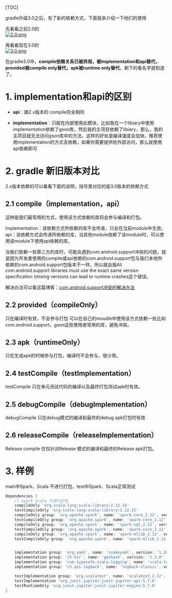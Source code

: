 [TOC]

gradle升级3.0之后，有了新的依赖方式，下面我来介绍一下他们的使用

先看看之前2.0的<br>
[![2.0.png](https://z3.ax1x.com/2021/06/02/2M3ggI.png)](https://imgtu.com/i/2M3ggI)

再看看现在3.0的<br>
[![3.0.png](https://z3.ax1x.com/2021/06/02/2M36Cd.png)](https://imgtu.com/i/2M36Cd)

在gradle3.0中，**compile依赖关系已被弃用，被implementation和api替代，provided被compile only替代，apk被runtime only替代**，剩下的看名字就知道了。

# 1. implementation和api的区别

- **api**：跟2.x版本的 compile完全相同
 
- **implementation**：只能在内部使用此模块，比如我在一个libiary中使用implementation依赖了gson库，然后我的主项目依赖了libiary，那么，我的主项目就无法访问gson库中的方法。这样的好处是编译速度会加快，推荐使用implementation的方式去依赖，如果你需要提供给外部访问，那么就使用api依赖即可

# 2. gradle 新旧版本对比
2.x版本依赖的可以看看下面的说明，括号里对应的是3.0版本的依赖方式

## 2.1 compile（implementation，api）
这种是我们最常用的方式，使用该方式依赖的库将会参与编译和打包。

implementation：该依赖方式所依赖的库不会传递，只会在当前module中生效。
api：该依赖方式会传递所依赖的库，当其他module依赖了该module时，可以使用该module下使用api依赖的库。

当我们依赖一些第三方的库时，可能会遇到com.android.support冲突的问题，就是因为开发者使用的compile或api依赖的com.android.support包与我们本地所依赖的com.android.support包版本不一样，所以就会报All com.android.support libraries must use the exact same version specification (mixing versions can lead to runtime crashes这个错误。

解决办法可以看这篇博客：[com.android.support冲突的解决办法](http://blog.csdn.net/yuzhiqiang_1993/article/details/78214812)

## 2.2 provided（compileOnly）
只在编译时有效，不会参与打包
可以在自己的moudle中使用该方式依赖一些比如com.android.support，gson这些使用者常用的库，避免冲突。

## 2.3 apk（runtimeOnly）
只在生成apk的时候参与打包，编译时不会参与，很少用。

## 2.4 testCompile（testImplementation）
testCompile 只在单元测试代码的编译以及最终打包测试apk时有效。

## 2.5 debugCompile（debugImplementation）
debugCompile 只在debug模式的编译和最终的debug apk打包时有效

## 2.6 releaseCompile（releaseImplementation）
Release compile 仅仅针对Release 模式的编译和最终的Release apk打包。

# 3. 样例

main中Spark、Scala 不进行打包，test中Spark、Scala正常测试

```groovy
dependencies {
    // spark scala 不进行打包
    compileOnly 'org.scala-lang:scala-library:2.12.15'
    testCompileOnly 'org.scala-lang:scala-library:2.12.15'
    compileOnly group: 'org.apache.spark', name: 'spark-core_2.12', version: '2.4.2'
    testCompileOnly group: 'org.apache.spark', name: 'spark-core_2.12', version: '2.4.2'
    compileOnly group: 'org.apache.spark', name: 'spark-sql_2.12', version: '2.4.2'
    testCompileOnly group: 'org.apache.spark', name: 'spark-core_2.12', version: '2.4.2'
    compileOnly group: 'org.apache.spark', name: 'spark-mllib_2.12', version: '2.4.2'
    testCompileOnly group: 'org.apache.spark', name: 'spark-mllib_2.12', version: '2.4.2'


    implementation group: 'org.yaml', name: 'snakeyaml', version: '1.28'
    implementation group: 'ch.hsr', name: 'geohash', version: '1.3.0'
    implementation group: 'com.typesafe.scala-logging', name: 'scala-logging_2.12', version: '3.9.3'
    implementation group: 'ch.qos.logback', name: 'logback-classic', version: '1.2.3'

    testImplementation group: 'org.scalatest', name: 'scalatest_2.12', version: '3.3.0-SNAP3'
    testImplementation 'org.junit.jupiter:junit-jupiter-api:5.7.0'
    testRuntimeOnly 'org.junit.jupiter:junit-jupiter-engine:5.7.0'
}
```


